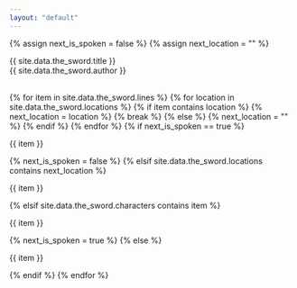 ```yaml
---
layout: "default"
---
```


{% assign next_is_spoken = false %}
{% assign next_location = "" %}

<div class="title">
  {{  site.data.the_sword.title }}
</div>

<div class="author">
  {{  site.data.the_sword.author }}
</div>

<br />

{% for item in site.data.the_sword.lines %}
{% for location in site.data.the_sword.locations %}
{% if item contains location %}
{% next_location = location %}
{% break %}
{% else %}
{% next_location = "" %}
{% endif %}
{% endfor %}
{% if next_is_spoken == true %}

<div class="spoken">
  {{ item }}
</div>

{% next_is_spoken = false %}
{% elsif site.data.the_sword.locations contains next_location %}

<div class="located location-name" title="{{ site.data.the_sword.locations[next_location] }}">
  {{ item }}
</div>

{% elsif site.data.the_sword.characters contains item %}

<div class="speaker character-name" title="{{ site.data.the_sword.characters[item] }}">
  {{ item }}
</div>

{% next_is_spoken = true %}
{% else %}

<div class="narrated">
  {{ item }}
</div>

{% endif %}
{% endfor %}
